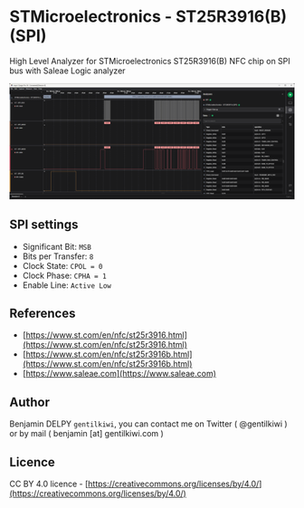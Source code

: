 # STMicroelectronics - ST25R3916(B) (SPI)
High Level Analyzer for STMicroelectronics ST25R3916(B) NFC chip on SPI bus with Saleae Logic analyzer

![](logic2_st_st25r3916.png)

## SPI settings
- Significant Bit: `MSB`
- Bits per Transfer: `8`
- Clock State: `CPOL = 0`
- Clock Phase: `CPHA = 1`
- Enable Line: `Active Low`

## References
- [https://www.st.com/en/nfc/st25r3916.html](https://www.st.com/en/nfc/st25r3916.html)
- [https://www.st.com/en/nfc/st25r3916b.html](https://www.st.com/en/nfc/st25r3916b.html)
- [https://www.saleae.com](https://www.saleae.com)

## Author
Benjamin DELPY `gentilkiwi`, you can contact me on Twitter ( @gentilkiwi ) or by mail ( benjamin [at] gentilkiwi.com )

## Licence
CC BY 4.0 licence - [https://creativecommons.org/licenses/by/4.0/](https://creativecommons.org/licenses/by/4.0/)